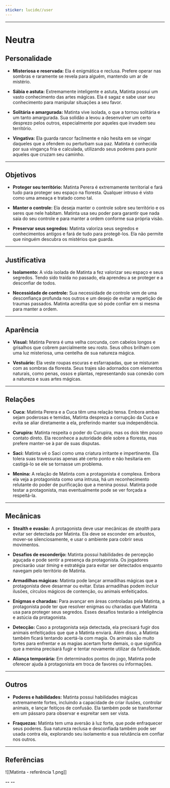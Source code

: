 ```yaml
---
sticker: lucide//user
---
```

---
# Neutra

## Personalidade

- **Misteriosa e reservada:** Ela é enigmática e reclusa. Prefere operar nas sombras e raramente se revela para alguém, mantendo um ar de mistério.

- **Sábia e astuta:** Extremamente inteligente e astuta, Matinta possui um vasto conhecimento das artes mágicas. Ela é sagaz e sabe usar seu conhecimento para manipular situações a seu favor.

- **Solitária e amargurada:** Matinta vive isolada, o que a tornou solitária e um tanto amargurada. Sua solidão a levou a desenvolver um certo desprezo pelos outros, especialmente por aqueles que invadem seu território.

- **Vingativa:** Ela guarda rancor facilmente e não hesita em se vingar daqueles que a ofendem ou perturbam sua paz. Matinta é conhecida por sua vingança fria e calculada, utilizando seus poderes para punir aqueles que cruzam seu caminho.

---
## Objetivos

- **Proteger seu território:** Matinta Perera é extremamente territorial e fará tudo para proteger seu espaço na floresta. Qualquer intruso é visto como uma ameaça e tratado como tal.

- **Manter o controle:** Ela deseja manter o controle sobre seu território e os seres que nele habitam. Matinta usa seu poder para garantir que nada saia do seu controle e para manter a ordem conforme sua própria visão.

- **Preservar seus segredos:** Matinta valoriza seus segredos e conhecimentos antigos e fará de tudo para protegê-los. Ela não permite que ninguém descubra os mistérios que guarda.

---
## Justificativa

- **Isolamento:** A vida isolada de Matinta a fez valorizar seu espaço e seus segredos. Tendo sido traída no passado, ela aprendeu a se proteger e a desconfiar de todos.

- **Necessidade de controle:** Sua necessidade de controle vem de uma desconfiança profunda nos outros e um desejo de evitar a repetição de traumas passados. Matinta acredita que só pode confiar em si mesma para manter a ordem.

---
## Aparência 

- **Visual:** Matinta Perera é uma velha corcunda, com cabelos longos e grisalhos que cobrem parcialmente seu rosto. Seus olhos brilham com uma luz misteriosa, uma centelha de sua natureza mágica.

- **Vestuário:** Ela veste roupas escuras e esfarrapadas, que se misturam com as sombras da floresta. Seus trajes são adornados com elementos naturais, como penas, ossos e plantas, representando sua conexão com a natureza e suas artes mágicas.

---
## Relações

- **Cuca:** Matinta Perera e a Cuca têm uma relação tensa. Embora ambas sejam poderosas e temidas, Matinta despreza a corrupção da Cuca e evita se aliar diretamente a ela, preferindo manter sua independência.

- **Curupira:** Matinta respeita o poder do Curupira, mas os dois têm pouco contato direto. Ela reconhece a autoridade dele sobre a floresta, mas prefere manter-se à par de suas disputas.

- **Saci:** Matinta vê o Saci como uma criatura irritante e impertinente. Ela tolera suas travessuras apenas até certo ponto e não hesitaria em castigá-lo se ele se tornasse um problema.

- **Menina:** A relação de Matinta com a protagonista é complexa. Embora ela veja a protagonista como uma intrusa, há um reconhecimento relutante do poder de purificação que a menina possui. Matinta pode testar a protagonista, mas eventualmente pode se ver forçada a respeitá-la.

---
## Mecânicas

- **Stealth e evasão:** A protagonista deve usar mecânicas de *stealth* para evitar ser detectada por Matinta. Ela deve se esconder em arbustos, mover-se silenciosamente, e usar o ambiente para cobrir seus movimentos.

- **Desafios de esconderijo:** Matinta possui habilidades de percepção aguçada e pode sentir a presença da protagonista. Os jogadores precisarão usar *timing* e estratégia para evitar ser detectados enquanto navegam pelo território de Matinta.

- **Armadilhas mágicas:** Matinta pode lançar armadilhas mágicas que a protagonista deve desarmar ou evitar. Estas armadilhas podem incluir ilusões, círculos mágicos de contenção, ou animais enfeitiçados.

- **Enigmas e charadas:** Para avançar em áreas controladas pela Matinta, a protagonista pode ter que resolver enigmas ou charadas que Matinta usa para proteger seus segredos. Esses desafios testarão a inteligência e astúcia da protagonista.

- **Detecção:** Caso a protagonista seja detectada, ela precisará fugir dos animais enfeitiçados que que a Matinta enviará. Além disso, a Matinta também ficará tentando acertá-la com magia. Os animais são muito fortes para enfrentar e as magias acertam forte demais, o que significa que a menina precisará fugir e tentar novamente utilizar da furtividade.

- **Aliança temporária:** Em determinados pontos do jogo, Matinta pode oferecer ajuda à protagonista em troca de favores ou informações.

---
## Outros

- **Poderes e habilidades:** Matinta possui habilidades mágicas extremamente fortes, incluindo a capacidade de criar ilusões, controlar animais, e lançar feitiços de confusão. Ela também pode se transformar em um pássaro para observar e espreitar sem ser vista.

- **Fraquezas:** Matinta tem uma aversão à luz forte, que pode enfraquecer seus poderes. Sua natureza reclusa e desconfiada também pode ser usada contra ela, explorando seu isolamento e sua relutância em confiar nos outros.

---
## Referências

![[Matinta - referência 1.png]]

**--**                                                                                                                                                              **--**
